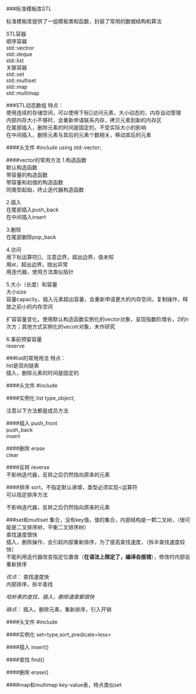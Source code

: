 ###标准模板库STL

标准模板库提供了一组模板类和函数，封装了常用的数据结构和算法<br/>

STL容器<br/>
顺序容器<br/>
	std::vectror<br/>
	std::deque<br/>
	std::list<br/>
关联容器<br/>
	std::set<br/>
	std::multiset<br/>
	std::map<br/>
	std::multimap<br/>


###STL动态数组
特点：<br/>
	使用连续的存储空间，可以使用下标[]访问元素，大小动态的，内存自动管理<br/>
	内部内存大小不够时，会重新申请联系内存，拷贝元素到新的内存区<br/>
	在尾部插入，删除元素的时间是固定的，不受实际大小的影响<br/>
	在中间插入，删除元素与其后的元素个数相关，移动其后的元素<br/>

####头文件
    #include<vector>
    using std::vector;


####vector的常用方法
1.构造函数<br/>
默认构造函数<br/>
带容量的构造函数<br/>
带容量和初值的构造函数<br/>
同类型起始，终止迭代器构造函数<br/>

2.插入<br/>
在尾部插入push_back<br/>
在中间插入insert<br/>

3.删除<br/>
在尾部删除pop_back<br/>

4.访问<br/>
用下标运算符[]，注意边界，超出边界，值未知<br/>
用at，超出边界，抛出异常<br/>
用迭代器，使用方法类似指针<br/>

5.大小（长度）和容量<br/>
大小size<br/>
容量capacity，插入元素超出容量，会重新申请更大的内存空间，复制操作，释放之前小的内存空间<br/>

扩容容量变化，使用默认构造函数实例化的vector对象，呈现指数阶增长，2的n次方；其他方式实例化的vecotr对象，未作研究<br/>

6.事前预留容量<br/>
reserve<br/>


###list的常用用法
特点：<br/>
list是双向链表<br/>
插入，删除元素的时间是固定的<br/>

####头文件
    #include<vector>

####实例化
list<type> type_object;

注意以下方法都是成员方法<br/>

####插入
push_front<br/>
push_back<br/>
insert<br/>

####删除
erase<br/>
clear<br/>

####反转
reverse<br/>
不影响迭代器，反转之后仍然指向原来的元素<br/>

####排序
sort，不指定默认递增，类型必须实现<运算符<br/>
可以指定排序方法<br/>

不影响迭代器，反转之后仍然指向原来的元素<br/>



###set和multiset
集合，没有key值，值的集合，内部结构是一颗二叉树，（很可能是二叉排序树，平衡二叉排序树）<br/>
查找速度很快<br/>
插入，删除操作，会引起内部重新排序，为了提高查找速度，（拆半查找速度较快）<br/>
不能利用迭代器改变指定位置值（**在语法上限定了，编译会报错**），修改时内部会重新排序<br/>

*优点*：
    查找速度快<br/>
    内部排序，拆半查找<br/>

*哈析表的查找，插入，删除速度都很快*<br/>

*缺点*：
    插入，删除元素，重新排序，引入开销<br/>

####头文件
    #include<set>

####实例化
    set<type,sort_predicate=less<type>>

####插入
insert()<br/>

####查找
find()<br/>

####删除
erase()<br/>

####map和multimap
key-value表，特点类似set<br/>



